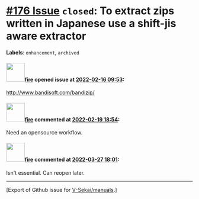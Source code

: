# [\#176 Issue](https://github.com/V-Sekai/manuals/issues/176) `closed`: To extract zips written in Japanese use a shift-jis aware extractor
**Labels**: `enhancement`, `archived`


#### <img src="https://avatars.githubusercontent.com/u/32321?u=c2e06a3d2b49a467aa907e54aa259516440267cc&v=4" width="50">[fire](https://github.com/fire) opened issue at [2022-02-16 09:53](https://github.com/V-Sekai/manuals/issues/176):

http://www.bandisoft.com/bandizip/

#### <img src="https://avatars.githubusercontent.com/u/32321?u=c2e06a3d2b49a467aa907e54aa259516440267cc&v=4" width="50">[fire](https://github.com/fire) commented at [2022-02-19 18:54](https://github.com/V-Sekai/manuals/issues/176#issuecomment-1046082734):

Need an opensource workflow.

#### <img src="https://avatars.githubusercontent.com/u/32321?u=c2e06a3d2b49a467aa907e54aa259516440267cc&v=4" width="50">[fire](https://github.com/fire) commented at [2022-03-27 18:01](https://github.com/V-Sekai/manuals/issues/176#issuecomment-1079985137):

Isn't essential. Can reopen later.


-------------------------------------------------------------------------------



[Export of Github issue for [V-Sekai/manuals](https://github.com/V-Sekai/manuals).]
